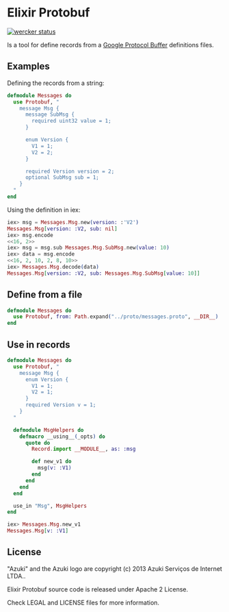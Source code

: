 # Elixir Protobuf

[![wercker status](https://app.wercker.com/status/d8f1feca0e7f89458088dcfd8feb4882/m "wercker status")](https://app.wercker.com/project/bykey/d8f1feca0e7f89458088dcfd8feb4882)

Is a tool for define records from a [Google Protocol Buffer](https://code.google.com/p/protobuf/) definitions files.

## Examples

Defining the records from a string:
```elixir
defmodule Messages do
  use Protobuf, "
    message Msg {
      message SubMsg {
        required uint32 value = 1;
      }

      enum Version {
        V1 = 1;
        V2 = 2;
      }

      required Version version = 2;
      optional SubMsg sub = 1;
    }
  "
end
```

Using the definition in iex:
```elixir
iex> msg = Messages.Msg.new(version: :'V2')
Messages.Msg[version: :V2, sub: nil]
iex> msg.encode
<<16, 2>>
iex> msg = msg.sub Messages.Msg.SubMsg.new(value: 10)
iex> data = msg.encode
<<16, 2, 10, 2, 8, 10>>
iex> Messages.Msg.decode(data)
Messages.Msg[version: :V2, sub: Messages.Msg.SubMsg[value: 10]]
```

## Define from a file

```elixir
defmodule Messages do
  use Protobuf, from: Path.expand("../proto/messages.proto", __DIR__)
end
```

## Use in records

```elixir
defmodule Messages do
  use Protobuf, "
    message Msg {
      enum Version {
        V1 = 1;
        V2 = 1;
      }
      required Version v = 1;
    }
  "

  defmodule MsgHelpers do
    defmacro __using__(_opts) do
      quote do
        Record.import __MODULE__, as: :msg

        def new_v1 do
          msg(v: :V1)
        end
      end
    end
  end

  use_in "Msg", MsgHelpers
end
```

```elixir
iex> Messages.Msg.new_v1
Messages.Msg[v: :V1]
```

## License

"Azuki" and the Azuki logo are copyright (c) 2013 Azuki Serviços de Internet LTDA..

Elixir Protobuf source code is released under Apache 2 License.

Check LEGAL and LICENSE files for more information.
